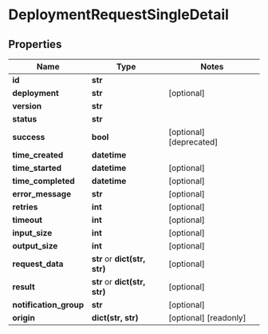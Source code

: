 # DeploymentRequestSingleDetail

## Properties
Name | Type | Notes
------------ | ------------- | -------------
**id** | **str** |
**deployment** | **str** | [optional]
**version** | **str** |
**status** | **str** |
**success** | **bool** | [optional] [deprecated]
**time_created** | **datetime** |
**time_started** | **datetime** | [optional]
**time_completed** | **datetime** | [optional]
**error_message** | **str** | [optional]
**retries** | **int** | [optional]
**timeout** | **int** | [optional]
**input_size** | **int** | [optional]
**output_size** | **int** | [optional]
**request_data** | **str** or **dict(str, str)** | [optional]
**result** | **str** or **dict(str, str)** | [optional]
**notification_group** | **str** | [optional]
**origin** | **dict(str, str)** | [optional] [readonly]


